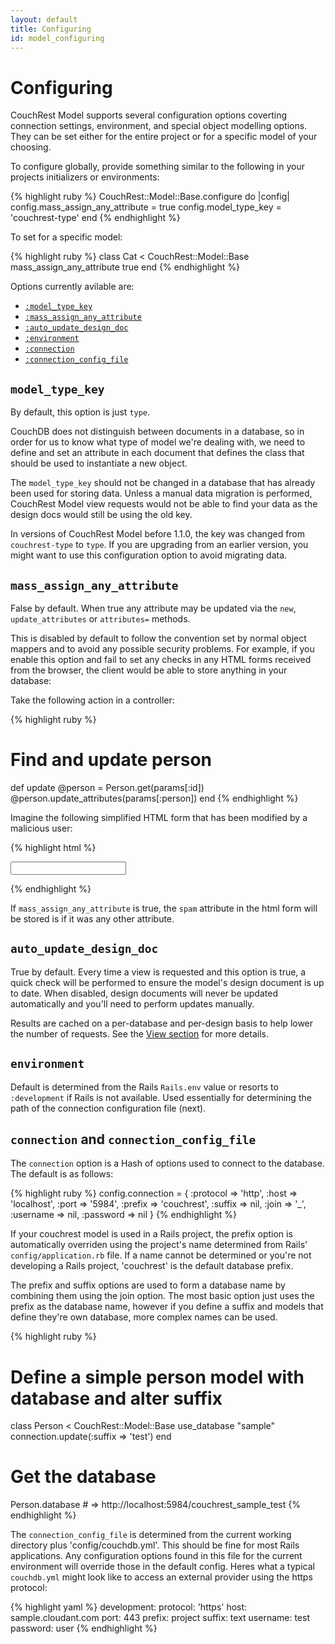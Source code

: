 ```yaml
---
layout: default
title: Configuring
id: model_configuring
---
```


# Configuring

CouchRest Model supports several configuration options coverting connection settings, environment, and special object modelling options. They can be set either for the entire project or for a specific model of your choosing.

To configure globally, provide something similar to the following in your projects initializers or environments:

{% highlight ruby %}
CouchRest::Model::Base.configure do |config|
  config.mass_assign_any_attribute = true
  config.model_type_key = 'couchrest-type'
end
{% endhighlight %}

To set for a specific model:

{% highlight ruby %}
class Cat < CouchRest::Model::Base
  mass_assign_any_attribute true
end
{% endhighlight %}

Options currently avilable are:

 * [`:model_type_key`](#model_type_key)
 * [`:mass_assign_any_attribute`](#mass_assign)
 * [`:auto_update_design_doc`](#design_doc)
 * [`:environment`](#environment)
 * [`:connection`](#connection)
 * [`:connection_config_file`](#connection)

<a id="model_type_key"> </a>
## `model_type_key`

By default, this option is just `type`.

CouchDB does not distinguish between documents in a database, so in order for us to know what type of model we're dealing with, we need to define and set an attribute in each document that defines the class that should be used to instantiate a new object.

The `model_type_key` should not be changed in a database that has already been used for storing data. Unless a manual data migration is performed, CouchRest Model view requests would not be able to find your data as the design docs would still be using the old key.

In versions of CouchRest Model before 1.1.0, the key was changed from `couchrest-type` to `type`. If you are upgrading from an earlier version, you might want to use this configuration option to avoid migrating data.

<a id="mass_assign"> </a>
## `mass_assign_any_attribute`

False by default. When true any attribute may be updated via the `new`, `update_attributes` or `attributes=` methods.

This is disabled by default to follow the convention set by normal object mappers and to avoid any possible security problems. For example, if you enable this option and fail to set any checks in any HTML forms received from the browser, the client would be able to store anything in your database:

Take the following action in a controller:

{% highlight ruby %}
# Find and update person
def update
  @person = Person.get(params[:id])
  @person.update_attributes(params[:person])
end
{% endhighlight %}

Imagine the following simplified HTML form that has been modified by a malicious user:

{% highlight html %}
<form>
  <input type="text" name="person[name]" />
  <input type="hidden" name="person[spam]" value="Some random text you don't want">
</form>
{% endhighlight %}

If `mass_assign_any_attribute` is true, the `spam` attribute in the html form will be stored is if it was any other attribute.

<a id="design_doc"> </a>
## `auto_update_design_doc`

True by default. Every time a view is requested and this option is true, a quick check will be performed to ensure the model's design document is up to date. When disabled, design documents will never be updated automatically and you'll need to perform updates manually.

Results are cached on a per-database and per-design basis to help lower the number of requests. See the [View section](/model/view_objects.html) for more details.


<a id="environment"> </a>
## `environment`

Default is determined from the Rails `Rails.env` value or resorts to `:development` if Rails is not available. Used essentially for determining the path of the connection configuration file (next).


<a id="connection"> </a>
## `connection` and `connection_config_file`

The `connection` option is a Hash of options used to connect to the database. The default is as follows:

{% highlight ruby %}
config.connection = {
  :protocol => 'http',
  :host     => 'localhost',
  :port     => '5984',
  :prefix   => 'couchrest',
  :suffix   => nil,
  :join     => '_',
  :username => nil,
  :password => nil
}
{% endhighlight %}

If your couchrest model is used in a Rails project, the prefix option is automatically overriden using the project's name determined from Rails' `config/application.rb` file. If a name cannot be determined or you're not developing a Rails project, 'couchrest' is the default database prefix.

The prefix and suffix options are used to form a database name by combining them using the join option. The most basic option just uses the prefix as the database name, however if you define a suffix and models that define they're own database, more complex names can be used.

{% highlight ruby %}
# Define a simple person model with database and alter suffix
class Person < CouchRest::Model::Base
  use_database "sample"
  connection.update(:suffix => 'test')
end

# Get the database
Person.database # => http://localhost:5984/couchrest_sample_test
{% endhighlight %}


The `connection_config_file` is determined from the current working directory plus 'config/couchdb.yml'. This should be fine for most Rails applications. Any configuration options found in this file for the current environment will override those in the default config. Heres what a typical `couchdb.yml` might look like to access an external provider using the https protocol:

{% highlight yaml %}
development:
  protocol: 'https'
  host: sample.cloudant.com
  port: 443
  prefix: project
  suffix: text
  username: test
  password: user
{% endhighlight %}


